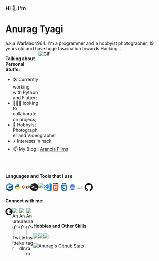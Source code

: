 ### Hi 👋, I'm 
<h1>Anurag Tyagi</h1>
a.k.a WarMac4964. I'm a programmer and a hobbyist photographer, 19 years old and have huge fascination towards Hacking...


<img align="right" height="250" width="400" alt="GIF" src="https://miro.medium.com/max/1360/1*IRGHmiGsa16stedQvIaZfw.gif" />

**Talking about Personal Stuffs:**

- 🛠 Currently working with Python and  Flutter;
- 👨🏻‍💻 looking to collaborate on projecs;
- 💬 Hobbyist Photographer and Videographer
- ⚡️ Interests in hack
- 📫 My Blog : <a href="https://www.aranciafilms.com/">Arancia Films</a>

<br />
<br />

  
**Languages and Tools that I use**
  
<img align="left" height="26" src="https://raw.githubusercontent.com/github/explore/80688e429a7d4ef2fca1e82350fe8e3517d3494d/topics/cpp/cpp.png">
<img align="left" height="26" src="https://raw.githubusercontent.com/github/explore/80688e429a7d4ef2fca1e82350fe8e3517d3494d/topics/python/python.png">
<img align="left" height="26" src="https://raw.githubusercontent.com/github/explore/80688e429a7d4ef2fca1e82350fe8e3517d3494d/topics/git/git.png">
<img align="left" height="26" src="https://raw.githubusercontent.com/github/explore/80688e429a7d4ef2fca1e82350fe8e3517d3494d/topics/terminal/terminal.png">
<img align="left" height="26" src="https://avatars1.githubusercontent.com/u/14101776?s=200&v=4">

<img align="left" alt="Visual Studio Code" width="26px" src="https://raw.githubusercontent.com/github/explore/80688e429a7d4ef2fca1e82350fe8e3517d3494d/topics/visual-studio-code/visual-studio-code.png" />
<img align="left" alt="HTML5" width="26px" src="https://raw.githubusercontent.com/github/explore/80688e429a7d4ef2fca1e82350fe8e3517d3494d/topics/html/html.png" />
<img align="left" alt="CSS3" width="26px" src="https://raw.githubusercontent.com/github/explore/80688e429a7d4ef2fca1e82350fe8e3517d3494d/topics/css/css.png" />
<img align="left" alt="SQL" width="26px" src="https://raw.githubusercontent.com/github/explore/80688e429a7d4ef2fca1e82350fe8e3517d3494d/topics/sql/sql.png" />
<img align="left" alt="MySQL" width="26px" src="https://raw.githubusercontent.com/github/explore/80688e429a7d4ef2fca1e82350fe8e3517d3494d/topics/mysql/mysql.png" />
<img align="left" alt="GitHub" width="26px" src="https://raw.githubusercontent.com/github/explore/78df643247d429f6cc873026c0622819ad797942/topics/github/github.png" />
<br />
<br />

**Connect with me:**

<a href="https://www.aranciafilms.com/" ><img align="left" alt="aranciafilms.com" width="22px" src="https://raw.githubusercontent.com/iconic/open-iconic/master/svg/globe.svg" /></a>
<a href="https://twitter.com/tyagianurag_at" ><img align="left" alt="Anurag's | Twitter" width="22px" src="https://cdn.jsdelivr.net/npm/simple-icons@v3/icons/twitter.svg" /></a>
<a href="https://www.linkedin.com/in/anurag-tyagi-395425178/" ><img align="left" alt="Anurag's | LinkedIn" width="22px" src="https://cdn.jsdelivr.net/npm/simple-icons@v3/icons/linkedin.svg" /></a>
<a href="https://www.instagram.com/tyagianurag_at/" ><img align="left" alt="Anurag's | Instagram" width="22px" src="https://cdn.jsdelivr.net/npm/simple-icons@v3/icons/instagram.svg" /></a>

<br />
<br />

    

**Hobbies and Other Skills**


<code><img align="left" height="26" src="https://avatars3.githubusercontent.com/u/4542585?s=200&v=4"></code>
<code><img align="left" height="26" src="https://upload.wikimedia.org/wikipedia/commons/f/fb/Adobe_Illustrator_CC_icon.svg"></code>
<code><img align="left" height="26" src="https://upload.wikimedia.org/wikipedia/commons/5/56/Adobe_Photoshop_Lightroom_Classic_CC_icon.svg"></code>


<br />

![Anurag's Github Stats](https://github-readme-stats.vercel.app/api?username=WarMac4964&show_icons=true&hide_border=true)

<br />

